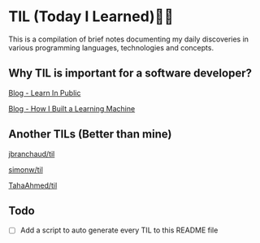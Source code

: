 # TIL (Today I Learned)👨‍💻


This is a compilation of brief notes documenting my daily discoveries in various programming languages, technologies and concepts.

## Why TIL is important for a software developer?

[Blog - Learn In Public](https://www.swyx.io/learn-in-public)

[Blog - How I Built a Learning Machine](https://dev.to/jbranchaud/how-i-built-a-learning-machine-45k9)

## Another TILs (Better than mine)

[jbranchaud/til](https://github.com/jbranchaud/til)

[simonw/til](https://github.com/simonw/til)

[TahaAhmed/til](https://github.com/taham8875/til?fbclid=IwAR0WIRNrUUmViq77JJseTmdoIKPp_cmS9AYhKHAZsqpRgrI_5OYng8_Z0rk)

## Todo

- [ ] Add a script to auto generate every TIL to this README file
